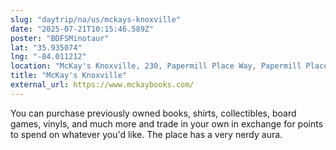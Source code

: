 ```yaml
---
slug: "daytrip/na/us/mckays-knoxville"
date: "2025-07-21T10:15:46.589Z"
poster: "BDFSMinotaur"
lat: "35.935074"
lng: "-84.011212"
location: "McKay's Knoxville, 230, Papermill Place Way, Papermill Place, Bearden, Knoxville, Knox County, East Tennessee, Tennessee, 37919, United States"
title: "McKay's Knoxville"
external_url: https://www.mckaybooks.com/
---
```

You can purchase previously owned books, shirts, collectibles, board games, vinyls, and much more and trade in your own in exchange for points to spend on whatever you'd like. The place has a very nerdy aura.